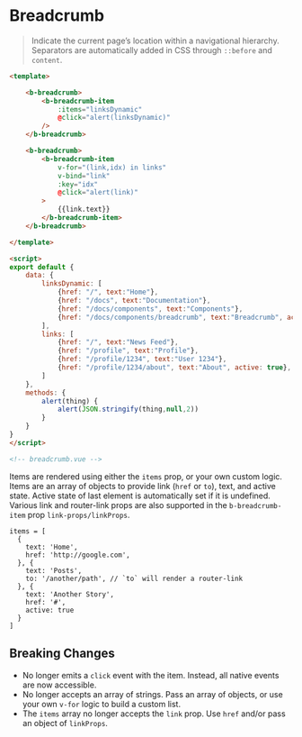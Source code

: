 # Breadcrumb

> Indicate the current page’s location within a navigational hierarchy.
  Separators are automatically added in CSS through <code>::before</code> and <code>content</code>.

```html
<template>

    <b-breadcrumb>
        <b-breadcrumb-item
            :items="linksDynamic"
            @click="alert(linksDynamic)"
        />
    </b-breadcrumb>

    <b-breadcrumb>
        <b-breadcrumb-item
            v-for="(link,idx) in links"
            v-bind="link"
            :key="idx"
            @click="alert(link)"
        >
            {{link.text}}
        </b-breadcrumb-item>
    </b-breadcrumb>

</template>

<script>
export default {
    data: {
        linksDynamic: [
            {href: "/", text:"Home"},
            {href: "/docs", text:"Documentation"},
            {href: "/docs/components", text:"Components"},
            {href: "/docs/components/breadcrumb", text:"Breadcrumb", active: true},
        ],
        links: [
            {href: "/", text:"News Feed"},
            {href: "/profile", text:"Profile"},
            {href: "/profile/1234", text:"User 1234"},
            {href: "/profile/1234/about", text:"About", active: true},
        ]
    },
    methods: {
        alert(thing) {
            alert(JSON.stringify(thing,null,2))
        }
    }
}
</script>

<!-- breadcrumb.vue -->
```

Items are rendered using either the `items` prop, or your own custom logic.
Items are an array of objects to provide link (`href` or `to`), text, and active state.
Active state of last element is automatically set if it is undefined. Various link and router-link props are also supported in the `b-breadcrumb-item` prop `link-props/linkProps`.

```
items = [
  {
    text: 'Home',
    href: 'http://google.com',
  }, {
    text: 'Posts',
    to: '/another/path', // `to` will render a router-link
  }, {
    text: 'Another Story',
    href: '#',
    active: true
  }
]
```

## Breaking Changes
- No longer emits a `click` event with the item. Instead, all native events are now accessible.
- No longer accepts an array of strings. Pass an array of objects, or use your own `v-for` logic to build a custom list.
- The `items` array no longer accepts the `link` prop. Use `href` and/or pass an object of `linkProps`.

